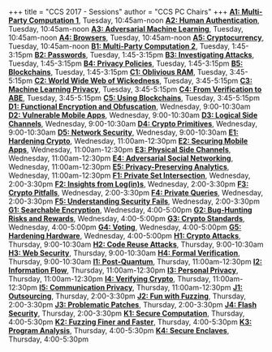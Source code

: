 
+++
title = "CCS 2017 - Sessions"
author = "CCS PC Chairs"
+++
<a href="/session-A1"><b>A1: Multi-Party Computation 1</b></a>, Tuesday, 10:45am-noon <a href="/session-A2"><b>A2: Human Authentication</b></a>, Tuesday, 10:45am-noon <a href="/session-A3"><b>A3: Adversarial Machine Learning</b></a>, Tuesday, 10:45am-noon <a href="/session-A4"><b>A4: Browsers</b></a>, Tuesday, 10:45am-noon <a href="/session-A5"><b>A5: Cryptocurrency</b></a>, Tuesday, 10:45am-noon <a href="/session-B1"><b>B1: Multi-Party Computation 2</b></a>, Tuesday, 1:45-3:15pm <a href="/session-B2"><b>B2: Passwords</b></a>, Tuesday, 1:45-3:15pm <a href="/session-B3"><b>B3: Investigating Attacks</b></a>, Tuesday, 1:45-3:15pm <a href="/session-B4"><b>B4: Privacy Policies</b></a>, Tuesday, 1:45-3:15pm <a href="/session-B5"><b>B5: Blockchains</b></a>, Tuesday, 1:45-3:15pm <a href="/session-C1"><b>C1: Oblivious RAM</b></a>, Tuesday, 3:45-5:15pm <a href="/session-C2"><b>C2: World Wide Web of Wickedness</b></a>, Tuesday, 3:45-5:15pm <a href="/session-C3"><b>C3: Machine Learning Privacy</b></a>, Tuesday, 3:45-5:15pm <a href="/session-C4"><b>C4: From Verification to ABE</b></a>, Tuesday, 3:45-5:15pm <a href="/session-C5"><b>C5: Using Blockchains</b></a>, Tuesday, 3:45-5:15pm <a href="/session-D1"><b>D1: Functional Encryption and Obfuscation</b></a>, Wednesday, 9:00-10:30am <a href="/session-D2"><b>D2: Vulnerable Mobile Apps</b></a>, Wednesday, 9:00-10:30am <a href="/session-D3"><b>D3: Logical Side Channels</b></a>, Wednesday, 9:00-10:30am <a href="/session-D4"><b>D4: Crypto Primitives</b></a>, Wednesday, 9:00-10:30am <a href="/session-D5"><b>D5: Network Security</b></a>, Wednesday, 9:00-10:30am <a href="/session-E1"><b>E1: Hardening Crypto</b></a>, Wednesday, 11:00am-12:30pm <a href="/session-E2"><b>E2: Securing Mobile Apps</b></a>, Wednesday, 11:00am-12:30pm <a href="/session-E3"><b>E3: Physical Side Channels</b></a>, Wednesday, 11:00am-12:30pm <a href="/session-E4"><b>E4: Adversarial Social Networking</b></a>, Wednesday, 11:00am-12:30pm <a href="/session-E5"><b>E5: Privacy-Preserving Analytics</b></a>, Wednesday, 11:00am-12:30pm <a href="/session-F1"><b>F1: Private Set Intersection</b></a>, Wednesday, 2:00-3:30pm <a href="/session-F2"><b>F2: Insights from Log(in)s</b></a>, Wednesday, 2:00-3:30pm <a href="/session-F3"><b>F3: Crypto Pitfalls</b></a>, Wednesday, 2:00-3:30pm <a href="/session-F4"><b>F4: Private Queries</b></a>, Wednesday, 2:00-3:30pm <a href="/session-F5"><b>F5: Understanding Security Fails</b></a>, Wednesday, 2:00-3:30pm <a href="/session-G1"><b>G1: Searchable Encryption</b></a>, Wednesday, 4:00-5:00pm <a href="/session-G2"><b>G2: Bug-Hunting Risks and Rewards</b></a>, Wednesday, 4:00-5:00pm <a href="/session-G3"><b>G3: Crypto Standards</b></a>, Wednesday, 4:00-5:00pm <a href="/session-G4"><b>G4: Voting</b></a>, Wednesday, 4:00-5:00pm <a href="/session-G5"><b>G5: Hardening Hardware</b></a>, Wednesday, 4:00-5:00pm <a href="/session-H1"><b>H1: Crypto Attacks</b></a>, Thursday, 9:00-10:30am <a href="/session-H2"><b>H2: Code Reuse Attacks</b></a>, Thursday, 9:00-10:30am <a href="/session-H3"><b>H3: Web Security</b></a>, Thursday, 9:00-10:30am <a href="/session-H4"><b>H4: Formal Verification</b></a>, Thursday, 9:00-10:30am <a href="/session-I1"><b>I1: Post-Quantum</b></a>, Thursday, 11:00am-12:30pm <a href="/session-I2"><b>I2: Information Flow</b></a>, Thursday, 11:00am-12:30pm <a href="/session-I3"><b>I3: Personal Privacy</b></a>, Thursday, 11:00am-12:30pm <a href="/session-I4"><b>I4: Verifying Crypto</b></a>, Thursday, 11:00am-12:30pm <a href="/session-I5"><b>I5: Communication Privacy</b></a>, Thursday, 11:00am-12:30pm <a href="/session-J1"><b>J1: Outsourcing</b></a>, Thursday, 2:00-3:30pm <a href="/session-J2"><b>J2: Fun with Fuzzing</b></a>, Thursday, 2:00-3:30pm <a href="/session-J3"><b>J3: Problematic Patches</b></a>, Thursday, 2:00-3:30pm <a href="/session-J4"><b>J4: Flash Security</b></a>, Thursday, 2:00-3:30pm <a href="/session-K1"><b>K1: Secure Computation</b></a>, Thursday, 4:00-5:30pm <a href="/session-K2"><b>K2: Fuzzing Finer and Faster</b></a>, Thursday, 4:00-5:30pm <a href="/session-K3"><b>K3: Program Analysis</b></a>, Thursday, 4:00-5:30pm <a href="/session-K4"><b>K4: Secure Enclaves</b></a>, Thursday, 4:00-5:30pm 